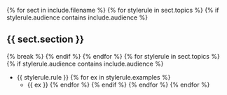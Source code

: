 {% for sect in include.filename %}
    {% for stylerule in sect.topics %}
        {% if stylerule.audience contains include.audience %}
## {{ sect.section }}
{% break %}
        {% endif %}
    {% endfor %}
    {% for stylerule in sect.topics %}
        {% if stylerule.audience contains include.audience %}
* {{ stylerule.rule }}
            {% for ex in stylerule.examples %}
    * {{ ex }}
            {% endfor %}
        {% endif %}
    {% endfor %}
{% endfor %}